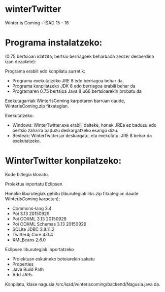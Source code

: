 # winterTwitter
Winter is Coming - ISAD 15 - 16

# Programa instalatzeko:

(0.75 bertsioan idatzita, bertsio berriagoek beharbada zeozer desberdina izan dezakete):

Programa erabili edo konpilatu aurretik:
- Programa exekutatzeko JRE 8 edo berriagoa behar da.
- Programa konpilatzeko JDK 8 edo berriagoa erabili behar da
- Programaren 0.75 bertsioa Java 8 u66 bertsioarekin probatu da

Exekutagarriak WinterIsComing karpetaren barruan daude, WinterIsComing.zip fitxategian.

Exekutatzeko:
 - Windows: WinterTwitter.exe erabili daiteke, honek JREa ez baduzu edo bertsio zaharra baduzu deskargatzeko esango dizu.
 - Besteak: WinterTwitter.jar deskargatu, eta exekutatu. JRE 8 behar da exekutatzeko.

# WinterTwitter konpilatzeko:

Kode biltegia klonatu.

Proiektua inportatu Eclipsen.

Honako liburutegiak gehitu (liburutegiak libs.zip fitxategian daude WinterIsComing karpetan):
- Commons-lang 3.4
- Poi 3.13 20150929
- Poi OOXML 3.13 20150929
- Poi OOXML Schemas 3.13 20150929
- SQLite JDBC 3.8.11.2
- Twitter4j Core 4.0.4
- XMLBeans 2.6.0

Eclipsen liburutegiak inportatzeko

 - Proiektuan eskuineko botoiarekin sakatu 
 - Properties
 - Java Build Path
 - Add JARs

Konpilatu, klase nagusia /src/isad/winteriscoming/backend/Nagusia.java da.
